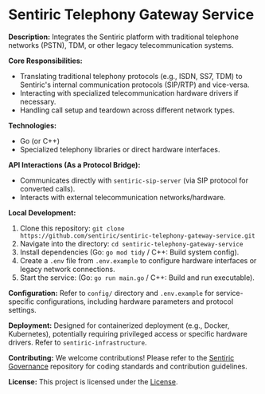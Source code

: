 # Sentiric Telephony Gateway Service

**Description:** Integrates the Sentiric platform with traditional telephone networks (PSTN), TDM, or other legacy telecommunication systems.

**Core Responsibilities:**
*   Translating traditional telephony protocols (e.g., ISDN, SS7, TDM) to Sentiric's internal communication protocols (SIP/RTP) and vice-versa.
*   Interacting with specialized telecommunication hardware drivers if necessary.
*   Handling call setup and teardown across different network types.

**Technologies:**
*   Go (or C++)
*   Specialized telephony libraries or direct hardware interfaces.

**API Interactions (As a Protocol Bridge):**
*   Communicates directly with `sentiric-sip-server` (via SIP protocol for converted calls).
*   Interacts with external telecommunication networks/hardware.

**Local Development:**
1.  Clone this repository: `git clone https://github.com/sentiric/sentiric-telephony-gateway-service.git`
2.  Navigate into the directory: `cd sentiric-telephony-gateway-service`
3.  Install dependencies (Go: `go mod tidy` / C++: Build system config).
4.  Create a `.env` file from `.env.example` to configure hardware interfaces or legacy network connections.
5.  Start the service: (Go: `go run main.go` / C++: Build and run executable).

**Configuration:**
Refer to `config/` directory and `.env.example` for service-specific configurations, including hardware parameters and protocol settings.

**Deployment:**
Designed for containerized deployment (e.g., Docker, Kubernetes), potentially requiring privileged access or specific hardware drivers. Refer to `sentiric-infrastructure`.

**Contributing:**
We welcome contributions! Please refer to the [Sentiric Governance](https://github.com/sentiric/sentiric-governance) repository for coding standards and contribution guidelines.

**License:**
This project is licensed under the [License](LICENSE).

